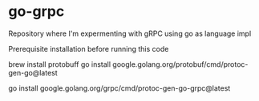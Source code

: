 # go-grpc


Repository where I'm expermenting with gRPC using go as language impl

Prerequisite installation before running this code

brew install protobuff
go install google.golang.org/protobuf/cmd/protoc-gen-go@latest


go install google.golang.org/grpc/cmd/protoc-gen-go-grpc@latest
